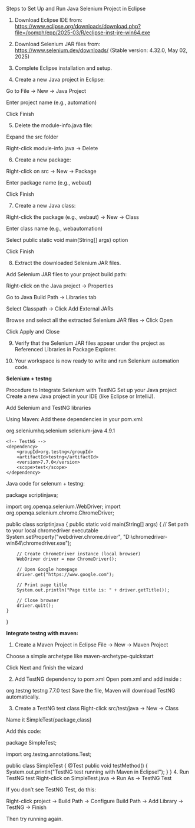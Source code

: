 Steps to Set Up and Run Java Selenium Project in Eclipse

1. Download Eclipse IDE from:
https://www.eclipse.org/downloads/download.php?file=/oomph/epp/2025-03/R/eclipse-inst-jre-win64.exe

2. Download Selenium JAR files from:
https://www.selenium.dev/downloads/
(Stable version: 4.32.0, May 02, 2025)

3. Complete Eclipse installation and setup.

4. Create a new Java project in Eclipse:

Go to File → New → Java Project

Enter project name (e.g., automation)

Click Finish

5. Delete the module-info.java file:

Expand the src folder

Right-click module-info.java → Delete

6. Create a new package:

Right-click on src → New → Package

Enter package name (e.g., webaut)

Click Finish

7. Create a new Java class:

Right-click the package (e.g., webaut) → New → Class

Enter class name (e.g., webautomation)

Select public static void main(String[] args) option

Click Finish

8. Extract the downloaded Selenium JAR files.

Add Selenium JAR files to your project build path:

Right-click on the Java project → Properties

Go to Java Build Path → Libraries tab

Select Classpath → Click Add External JARs

Browse and select all the extracted Selenium JAR files → Click Open

Click Apply and Close

9. Verify that the Selenium JAR files appear under the project as Referenced Libraries in Package Explorer.

10. Your workspace is now ready to write and run Selenium automation code.




**Selenium + testng**

Procedure to Integrate Selenium with TestNG
Set up your Java project
Create a new Java project in your IDE (like Eclipse or IntelliJ).

Add Selenium and TestNG libraries

Using Maven: Add these dependencies in your pom.xml:

<dependencies>
    <!-- Selenium Java -->
    <dependency>
        <groupId>org.seleniumhq.selenium</groupId>
        <artifactId>selenium-java</artifactId>
        <version>4.9.1</version>
    </dependency>

    <!-- TestNG -->
    <dependency>
        <groupId>org.testng</groupId>
        <artifactId>testng</artifactId>
        <version>7.7.0</version>
        <scope>test</scope>
    </dependency>
</dependencies>

Java code for selenum + testng:

package scriptinjava;

import org.openqa.selenium.WebDriver;
import org.openqa.selenium.chrome.ChromeDriver;

public class scriptinjava {
    public static void main(String[] args) {
        // Set path to your local chromedriver executable
        System.setProperty("webdriver.chrome.driver", "D:\\chromedriver-win64\\chromedriver.exe");

        // Create ChromeDriver instance (local browser)
        WebDriver driver = new ChromeDriver();

        // Open Google homepage
        driver.get("https://www.google.com");

        // Print page title
        System.out.println("Page title is: " + driver.getTitle());

        // Close browser
        driver.quit();
    }
}


**Integrate testng with maven:**

1. Create a Maven Project in Eclipse
File → New → Maven Project

Choose a simple archetype like maven-archetype-quickstart

Click Next and finish the wizard

2. Add TestNG dependency to pom.xml
Open pom.xml and add inside <dependencies>:

<dependency>
    <groupId>org.testng</groupId>
    <artifactId>testng</artifactId>
    <version>7.7.0</version>
    <scope>test</scope>
</dependency>
Save the file, Maven will download TestNG automatically.

3. Create a TestNG test class
Right-click src/test/java → New → Class

Name it SimpleTest(package,class)

Add this code:

package SimpleTest;

import org.testng.annotations.Test;

public class SimpleTest {
    @Test
    public void testMethod() {
        System.out.println("TestNG test running with Maven in Eclipse!");
    }
}
4. Run TestNG test
Right-click on SimpleTest.java → Run As → TestNG Test

If you don’t see TestNG Test, do this:

Right-click project → Build Path → Configure Build Path → Add Library → TestNG → Finish

Then try running again.
